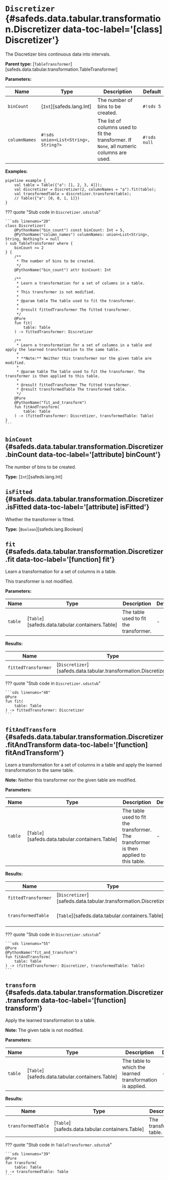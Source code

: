 [//]: # (DO NOT EDIT THIS FILE DIRECTLY. Instead, edit the corresponding stub file and execute `npm run docs:api`.)

# <code class="doc-symbol doc-symbol-class"></code> `Discretizer` {#safeds.data.tabular.transformation.Discretizer data-toc-label='[class] Discretizer'}

The Discretizer bins continuous data into intervals.

**Parent type:** [`TableTransformer`][safeds.data.tabular.transformation.TableTransformer]

**Parameters:**

| Name | Type | Description | Default |
|------|------|-------------|---------|
| `binCount` | [`Int`][safeds.lang.Int] | The number of bins to be created. | `#!sds 5` |
| `columnNames` | `#!sds union<List<String>, String?>` | The list of columns used to fit the transformer. If `None`, all numeric columns are used. | `#!sds null` |

**Examples:**

```sds hl_lines="3"
pipeline example {
    val table = Table({"a": [1, 2, 3, 4]});
    val discretizer = Discretizer(2, columnNames = "a").fit(table);
    val transformedTable = discretizer.transform(table);
    // Table({"a": [0, 0, 1, 1]})
}
```

??? quote "Stub code in `Discretizer.sdsstub`"

    ```sds linenums="20"
    class Discretizer(
        @PythonName("bin_count") const binCount: Int = 5,
        @PythonName("column_names") columnNames: union<List<String>, String, Nothing?> = null
    ) sub TableTransformer where {
        binCount >= 2
    } {
        /**
         * The number of bins to be created.
         */
        @PythonName("bin_count") attr binCount: Int

        /**
         * Learn a transformation for a set of columns in a table.
         *
         * This transformer is not modified.
         *
         * @param table The table used to fit the transformer.
         *
         * @result fittedTransformer The fitted transformer.
         */
        @Pure
        fun fit(
            table: Table
        ) -> fittedTransformer: Discretizer

        /**
         * Learn a transformation for a set of columns in a table and apply the learned transformation to the same table.
         *
         * **Note:** Neither this transformer nor the given table are modified.
         *
         * @param table The table used to fit the transformer. The transformer is then applied to this table.
         *
         * @result fittedTransformer The fitted transformer.
         * @result transformedTable The transformed table.
         */
        @Pure
        @PythonName("fit_and_transform")
        fun fitAndTransform(
            table: Table
        ) -> (fittedTransformer: Discretizer, transformedTable: Table)
    }
    ```

## <code class="doc-symbol doc-symbol-attribute"></code> `binCount` {#safeds.data.tabular.transformation.Discretizer.binCount data-toc-label='[attribute] binCount'}

The number of bins to be created.

**Type:** [`Int`][safeds.lang.Int]

## <code class="doc-symbol doc-symbol-attribute"></code> `isFitted` {#safeds.data.tabular.transformation.Discretizer.isFitted data-toc-label='[attribute] isFitted'}

Whether the transformer is fitted.

**Type:** [`Boolean`][safeds.lang.Boolean]

## <code class="doc-symbol doc-symbol-function"></code> `fit` {#safeds.data.tabular.transformation.Discretizer.fit data-toc-label='[function] fit'}

Learn a transformation for a set of columns in a table.

This transformer is not modified.

**Parameters:**

| Name | Type | Description | Default |
|------|------|-------------|---------|
| `table` | [`Table`][safeds.data.tabular.containers.Table] | The table used to fit the transformer. | - |

**Results:**

| Name | Type | Description |
|------|------|-------------|
| `fittedTransformer` | [`Discretizer`][safeds.data.tabular.transformation.Discretizer] | The fitted transformer. |

??? quote "Stub code in `Discretizer.sdsstub`"

    ```sds linenums="40"
    @Pure
    fun fit(
        table: Table
    ) -> fittedTransformer: Discretizer
    ```

## <code class="doc-symbol doc-symbol-function"></code> `fitAndTransform` {#safeds.data.tabular.transformation.Discretizer.fitAndTransform data-toc-label='[function] fitAndTransform'}

Learn a transformation for a set of columns in a table and apply the learned transformation to the same table.

**Note:** Neither this transformer nor the given table are modified.

**Parameters:**

| Name | Type | Description | Default |
|------|------|-------------|---------|
| `table` | [`Table`][safeds.data.tabular.containers.Table] | The table used to fit the transformer. The transformer is then applied to this table. | - |

**Results:**

| Name | Type | Description |
|------|------|-------------|
| `fittedTransformer` | [`Discretizer`][safeds.data.tabular.transformation.Discretizer] | The fitted transformer. |
| `transformedTable` | [`Table`][safeds.data.tabular.containers.Table] | The transformed table. |

??? quote "Stub code in `Discretizer.sdsstub`"

    ```sds linenums="55"
    @Pure
    @PythonName("fit_and_transform")
    fun fitAndTransform(
        table: Table
    ) -> (fittedTransformer: Discretizer, transformedTable: Table)
    ```

## <code class="doc-symbol doc-symbol-function"></code> `transform` {#safeds.data.tabular.transformation.Discretizer.transform data-toc-label='[function] transform'}

Apply the learned transformation to a table.

**Note:** The given table is not modified.

**Parameters:**

| Name | Type | Description | Default |
|------|------|-------------|---------|
| `table` | [`Table`][safeds.data.tabular.containers.Table] | The table to which the learned transformation is applied. | - |

**Results:**

| Name | Type | Description |
|------|------|-------------|
| `transformedTable` | [`Table`][safeds.data.tabular.containers.Table] | The transformed table. |

??? quote "Stub code in `TableTransformer.sdsstub`"

    ```sds linenums="39"
    @Pure
    fun transform(
        table: Table
    ) -> transformedTable: Table
    ```
